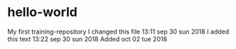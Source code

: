 # hello-world
My first training-repository
I changed this file 13:11 sep 30 sun 2018
I added this text 13:22 sep 30 sun 2018
Added oct 02 tue 2018
